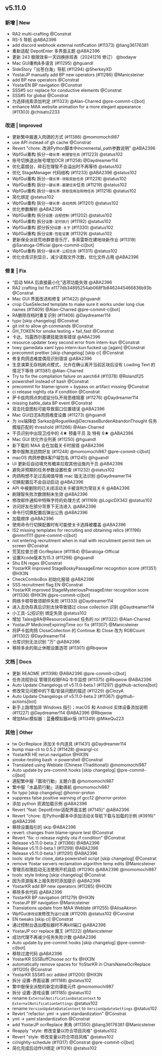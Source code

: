## v5.11.0

### 新增 | New

* RA2 multi-crafting @Constrat
* RS-5 导航 @ABA2396
* add discord webhook external notification (#11373) @liang36176381
* 重新适配 DepotEnter 多界面主题 @ABA2396
* 更新 243 极限效率一天四换排班表（20241216 修订） @bodayw
* Mac GUI重构&多语言 (#11295) @hguandl
* SideStory「出苍白海」导航 (#11294) @SherkeyXD
* YostarJP manually add BP new operators (#11286) @Manicsteiner
* add BP new operators @Constrat
* YostarEN BP navigation @Constrat
* SSS#5 ocr replace for conductive elements @Constrat
* SSS#5 for global @Constrat
* 为选择线索添加判定 (#11323) @Alan-Charred @pre-commit-ci[bot]
* enhance MAA website animation for a more elegant appearance (#11303) @chisato2233

### 改进 | Improved

* 更新繁中服進入肉鴿的方式 (#11386) @momomochi987
* use API instead of gh cache @Constrat
* Revert "chore: 改进Python脚本中incremental_path参数说明" @ABA2396
* WpfGui重构 拆分`一键长草-刷理智任务` (#11223) @status102
* 账号切换退出账号增加OCR (#11258) @Daydreamer114
* 优化葛朗台，碎石在理智不会溢出时不再等待 @status102
* 优化 StageManager 代码结构 (#11233) @ABA2396 @status102
* WpfGui重构 拆分`一键长草-领取奖励任务` (#11228) @status102
* WpfGui重构 拆分`一键长草-基建任务`任务 (#11219) @status102
* WpfGui重构 拆分`一键长草-获取信用及购物任务` (#11218) @status102
* 简化绑定 @status102
* WpfGui重构 拆分`一键长草-自动肉鸽` (#11201) @status102
* 优化参数解析 @ABA2396
* WpfGui重构 拆分`设置-远程控制` (#11202) @status102
* WpfGui重构 拆分`设置-定时执行` (#11192) @status102
* WpfGui重构 部分拆分`设置-关于` (#11330) @status102
* WpfGui重构 拆分`设置-性能设置` (#11329) @status102
* 更新保全派驻荒地群兽音乐厅，多索雷斯在建地块新作业 (#11318) @Saratoga-Official @pre-commit-ci[bot]
* WpfGui重构 拆分`一键长草-公招任务` (#11311) @status102
* 优化仓库识别显示，减少读取文件次数，优化文件占用 @ABA2396

### 修复 | Fix

* “启动 MAA 后直接最小化”选项功能失效 @ABA2396
* RA2 crafting list fix e1177db34895254ab068f1b8462445466836b93b @Constrat
* Mac GUI 界面改进和修复 (#11422) @hguandl
* crop ClueSelected template to make sure it works under long clue names (#11409) @Alan-Charred @pre-commit-ci[bot]
* RA删除存档时重复识别 (#11406) @Daydreamer114
* typo [skip changelog] @Constrat
* git init to allow gh commands @Constrat
* GH_TOKEN for smoke testing + fail_fast @Constrat
* 卡达，玛露西尔基建技能效率错误 @ABA2396
* resource updater txwy second error from intern-kun @Constrat
* txwy gamedata xaml typo intern-kun fucked up [again] @Constrat
* precommit prettier [skip changelog] [skip ci] @Constrat
* 修复肉鸽选难度偶现识别错误 @ABA2396
* 生息演算无存档刷点模式，允许在确认离开当前区块后没有 Loading Text 的情况下等待 (#11381) @Alan-Charred
* Try to fix the compilation failure on aarch64 (#11378) @Roland125
* powershell instead of bash @Constrat
* precommit for blame-ignore + bypass on artifact missing @Constrat
* ci release nightly ota if condition @Constrat
* 萨卡兹肉鸽点刺成锭分队开局思维阻塞 (#11276) @Daydreamer114
* missing battle_data BP event @Constrat
* 双击托盘图标可能导致窗口位置错误 @ABA2396
* Mac GUI日志&肉鸽难度设置 (#11273) @hguandl
* 为 ios端降低 Sarkaz@Roguelike@DecreaseBurdenAbandonThought 任务模版匹配的 threshold (#11266) @Alan-Charred
* 干员识别中出现卫戍中的 4★ 预备干员 及 特有 6★ @ABA2396
* Mac GUI 优化作业列表 (#11250) @hguandl
* 新下载的 MAA 会在加载关卡时报错 @ABA2396
* 繁中服無法訪問好友 (#11248) @momomochi987 @pre-commit-ci[bot]
* macOS 肉鸽参数&客户端包名 (#11245) @hguandl
* UI 更新后自动填充有概率拉取其他设施内干员 @ABA2396
* 避免非预期的任务参数设置检查 (#11232) @status102
* 肉鸽构想不足过高阈值导致 mac 版无法识别 @Daydreamer114
* 切换配置后不会自动启动 @ABA2396
* API 中被删除的已关闭活动关卡被误判为常驻关卡 @ABA2396
* 刷理智失败次数限制未生效 @ABA2396
* 修改邮件通知中特殊字符的处理方式 (#11169) @LogicDX342 @status102
* 访问好友在部分背景下无法进入 @ABA2396
* 命令行切换配置后弹出公告 @ABA2396
* 加载顺序 @ABA2396
* 使用命令行切换配置时有可能使关卡选择被覆盖 @ABA2396
* IS2 missing templates for recruiting and obtaining relics (#11196) @nnnn1111 @pre-commit-ci[bot]
* not entering recruitment when in mall with recruitment permit item on screen @Constrat
* 荒芜拉普兰德 OcrReplace (#11184) @Saratoga-Official
* 设置Xcode版本为15.3 (#11298) @hguandl
* Shu EN regex @Constrat
* YostarKR improved StageBoskyPassageEnter recognition score (#11351) @HX3N
* CheckComboBox 初始化报错 @ABA2396
* SSS recruitment flag EN @Constrat
* YostarKR improved StageMysteriousPresageEnter recognition score (#11336) @HX3N @pre-commit-ci[bot]
* 网络卡顿导致领邮件失败 (#11333) @Daydreamer114
* 进入去伪存真后识别太快导致错过 close collection 识别 @Daydreamer114
* 小工具-公招识别 绑定失效 @status102
* 增加 Tales@RA@ResourceGained 任务的 roi (#11322) @Alan-Charred
* YostarJP MedicineExpiringTime ocr fix (#11307) @Manicsteiner
* 将萨卡兹肉鸽 CloseCollection 的 Continue 和 Close 改为 RGBCount (#11302) @Daydreamer114
* 仓库识别无法识别 ”万“ @ABA2396
* 移除多余的阻止休眠设置选项 (#11301) @Rbqwow

### 文档 | Docs

* 更新 README (#11398) @ABA2396 @pre-commit-ci[bot]
* 任务流程协议 管理员权限FAQ 牛牛监控 (#11375) @Rbqwow @ABA2396
* Auto Update Changelogs of v5.11.0-beta.1 (#11297) @github-actions[bot]
* 修改常见问题中的下载/安装问题的描述 (#11229) @ClozyA
* Auto Update Changelogs of v5.11.0-beta.2 (#11367) @github-actions[bot]
* 新手上路增加非 Windows 指引；macOS 和 Android 实体设备添加说明 (#11227) @Daydreamer114 @ABA2396 @Rbqwow
* 增加Mac模拟器：蓝叠模拟器air版 (#11349) @MikeQu223

### 其他 | Other

* tw OcrReplace 添加关卡内道具 (#11431) @Daydreamer114
* bump maa-cli to 0.5.2 (#11428) @wangl-cc
* YostarKR HE rerun navigation @HX3N
* smoke-testing bash -> powershell @Constrat
* Translated using Weblate (Chinese (Traditional)) @momomochi987
* Auto update by pre-commit hooks [skip changelog] @pre-commit-ci[bot]
* 適配繁中服「圍攻行動」主題介面 @momomochi987
* 繁中服「水晶箭行動」活動導航 @momomochi987
* fix typo [skip changelog] @horror-proton
* suppress false positive warning of gcc12 @horror-proton
* 添加 python 资源加载示例 @ABA2396
* Revert "feat: DepotEnter适配界面主题 (#7145)" @ABA2396
* Revert "chore: 在Python脚本中添加活动关导航下载与加载的示例 (#3916)" @ABA2396
* 移除设置指引的 skip @ABA2396
* revert: changes from blame-ignore test @Constrat
* Revert "fix: ci release nightly ota if condition" @Constrat
* Release v5.11.0-beta.2 (#11366) @ABA2396
* Release v5.11.0-beta.1 (#11299) @ABA2396
* Release v5.11.0-beta.1 (#11291) @ABA2396
* tools: style for clone_data powershell script [skip changelog] @Constrat
* remove Yostar servers reclamation algorithm temp edits @Manicsteiner
* 管理员权限启动无法使用开机自启 (#11290) @ABA2396 @momomochi987
* tools: style linking [skip changelog] @Constrat
* 因为资源版本上报失败时添加提示 @ABA2396
* YostarKR add BP new operators (#11285) @HX3N
* 移除多余代码 @ABA2396
* YostarKR BP navigation (#11279) @HX3N
* YostarJP BP navigation @Manicsteiner
* Translations update from MAA Weblate (#11255) @AlisaAkiron
* WpfGui`游戏设置`修改为`运行设置` (#11209) @status102 @Constrat
* EN tweaks [skip ci] @Constrat
* 通过控制台退出模拟器时不再kill端口 @ABA2396
* YostarJP ocr replace 魔王 (#11222) @Manicsteiner
* 成功代理不再减少任务失败计数 @ABA2396
* Auto update by pre-commit hooks [skip changelog] @pre-commit-ci[bot]
* 移除过渡代码 @ABA2396
* YostarKR SSSBuffChoose ocr fix @HX3N
* automatically remove spaces for YoStarKR in CharsNameOcrReplace (#11205) @Constrat
* YostarKR SSS#5 ocr added (#11200) @HX3N
* 拆分 设置-界面设置 (#11188) @status102
* 繁中服保全派駐的新定向導能元件 @momomochi987
* 拆分 设置-游戏设置 (#11185) @status102
* rename `ExternalNotificationDataContext` to `ExternalNotificationSettings` @status102
* rename `VersionUpdateDataContext` to `VersionUpdateSettings` @status102
* Revert "refactor: yml -> yaml standardization" @Constrat
* yml -> yaml standardization @Constrat
* add YostarJP ocrReplace 黑角 (#11350) @liang36176381 @Manicsteiner
* Reapply "style: 修改变量以符合项目风格" @status102
* Revert "style: 修改变量以符合项目风格" @status102
* ci/nightly-schedule (#11317) @Constrat @pre-commit-ci[bot]
* 简化完成后动作UI绑定 (#11316) @status102
